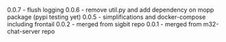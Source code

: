 0.0.7 - flush logging
0.0.6 - remove util.py and add dependency on mopp package (pypi testing yet)
0.0.5 - simplifications and docker-compose including frontail
0.0.2 - merged from sigbit repo
0.0.1 - merged from m32-chat-server repo
